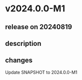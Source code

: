 # v2024.0.0-M1

## release on 20240819

## description

## changes

Update SNAPSHOT to 2024.0.0-M1

